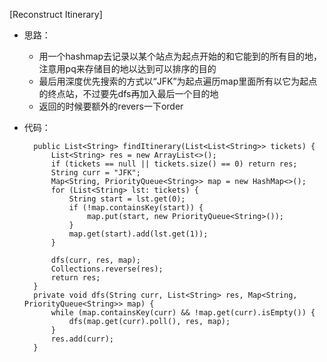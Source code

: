 [Reconstruct Itinerary]
- 思路：
    - 用一个hashmap去记录以某个站点为起点开始的和它能到的所有目的地，注意用pq来存储目的地以达到可以排序的目的
    - 最后用深度优先搜索的方式以“JFK”为起点遍历map里面所有以它为起点的终点站，不过要先dfs再加入最后一个目的地
    - 返回的时候要额外的revers一下order
- 代码：

        public List<String> findItinerary(List<List<String>> tickets) {
            List<String> res = new ArrayList<>();
            if (tickets == null || tickets.size() == 0) return res;
            String curr = "JFK";
            Map<String, PriorityQueue<String>> map = new HashMap<>();
            for (List<String> lst: tickets) {
                String start = lst.get(0);
                if (!map.containsKey(start)) {
                    map.put(start, new PriorityQueue<String>());
                }
                map.get(start).add(lst.get(1));
            }
            
            dfs(curr, res, map);
            Collections.reverse(res);
            return res;
        }
        private void dfs(String curr, List<String> res, Map<String, PriorityQueue<String>> map) {
            while (map.containsKey(curr) && !map.get(curr).isEmpty()) {
                dfs(map.get(curr).poll(), res, map);
            }
            res.add(curr);
        }